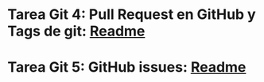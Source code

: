 # Tarea Git 4: Pull Request en GitHub y Tags de git: [Readme]()
# Tarea Git 5: GitHub issues: [Readme]()
